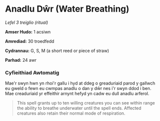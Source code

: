 # Anadlu Dŵr (Water Breathing)

*Lefel 3 treiglio (ritual)*

**Amser Hudo:** 1 acsiwn

**Amrediad:** 30 troedfedd

**Cydrannau:** G, S, M (a short reed or piece of straw)

**Parhad:** 24 awr

### Cyfieithiad Awtomatig

Mae'r swyn hwn yn rhoi'r gallu i hyd at ddeg o greaduriaid parod y gallwch eu gweld o fewn eu cwmpas anadlu o dan y dŵr nes i'r swyn ddod i ben. Mae creaduriaid yr effeithir arnynt hefyd yn cadw eu dull anadlu arferol.

>  This spell grants up to ten willing creatures you can see within range the ability to breathe underwater until the spell ends. Affected creatures also retain their normal mode of respiration.